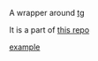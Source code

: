 A wrapper around [tg](https://github.com/telegramflutter/tg)

It is a part of [this repo](https://github.com/DeekshithSH/tg-dart-demo)

[example](/example/main.dart)